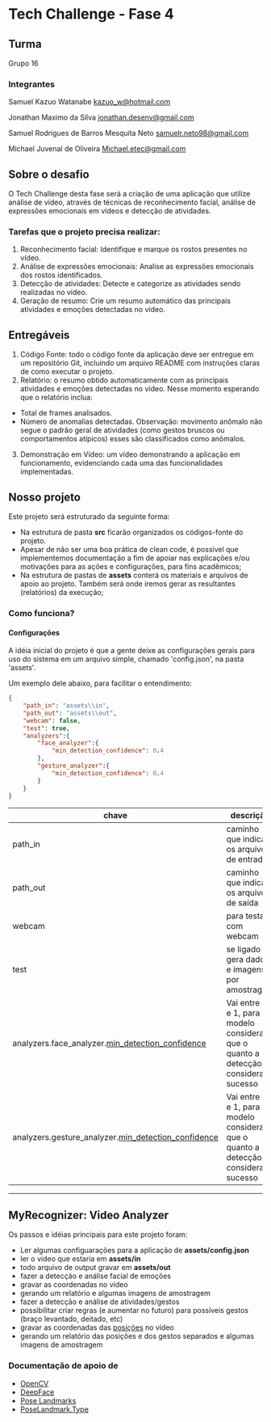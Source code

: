 # Tech Challenge - Fase 4


## Turma
Grupo 16


### Integrantes

Samuel Kazuo Watanabe
kazuo_w@hotmail.com

Jonathan Maximo da Silva
jonathan.desenv@gmail.com

Samuel Rodrigues de Barros Mesquita Neto
samuelr.neto98@gmail.com

Michael Juvenal de Oliveira
Michael.etec@gmail.com


## Sobre o desafio

O Tech Challenge desta fase será a criação de uma aplicação que utilize análise de vídeo, através de técnicas de reconhecimento facial, análise de expressões emocionais em vídeos e detecção de atividades.


### Tarefas que o projeto precisa realizar:

1. Reconhecimento facial: Identifique e marque os rostos presentes no vídeo.
2. Análise de expressões emocionais: Analise as expressões emocionais dos rostos identificados.
3. Detecção de atividades: Detecte e categorize as atividades sendo realizadas no vídeo.
4. Geração de resumo: Crie um resumo automático das principais atividades e emoções detectadas no vídeo.


## Entregáveis

1. Código Fonte: todo o código fonte da aplicação deve ser entregue em um repositório Git, incluindo um arquivo README com instruções claras de como executar o projeto.
2. Relatório: o resumo obtido automaticamente com as principais atividades e emoções detectadas no vídeo. Nesse momento esperando que o relatório inclua:
  -  Total de frames analisados.
  -  Número de anomalias detectadas.
Observação: movimento anômalo não segue o padrão geral de atividades (como gestos bruscos ou comportamentos atípicos) esses são classificados como anômalos.
3. Demonstração em Vídeo: um vídeo demonstrando a aplicação em funcionamento, evidenciando cada uma das funcionalidades implementadas.


## Nosso projeto

Este projeto será estruturado da seguinte forma:

- Na estrutura de pasta **src** ficarão organizados os códigos-fonte do projeto.
- Apesar de não ser uma boa prática de clean code, é possível que implementemos documentação a fim de apoiar nas explicações e/ou motivações para as ações e configurações, para fins acadêmicos;
- Na estrutura de pastas de **assets** conterá os materiais e arquivos de apoio ao projeto. Também será onde iremos gerar as resultantes (relatórios) da execução;

### Como funciona?

#### Configurações
A idéia inicial do projeto é que a gente deixe as configurações gerais para uso do sistema em um arquivo simple, chamado 'config.json', na pasta 'assets'.

Um exemplo dele abaixo, para facilitar o entendimento:

```json
{
	"path_in": "assets\\in",
	"path_out": "assets\\out",
	"webcam": false,
	"test": true,
	"analyzers":{
		"face_analyzer":{
			"min_detection_confidence": 0.4
		},
		"gesture_analyzer":{
			"min_detection_confidence": 0.4
		}
	}
}

```

| chave | descrição | obrigatório |
| --- | --- | --- |
| path_in | caminho que indica os arquivos de entrada | S |
| path_out | caminho que indica os arquivos de saída | S |
| webcam | para testar com webcam | S |
| test | se ligado gera dados e imagens por amostragem | S |
| analyzers.face_analyzer.[min_detection_confidence](https://github.com/google-ai-edge/mediapipe/blob/master/docs/solutions/face_detection.md) | Vai entre 0 e 1, para o modelo considerar que o quanto a detecção considera sucesso | S |
| analyzers.gesture_analyzer.[min_detection_confidence](https://github.com/google-ai-edge/mediapipe/blob/master/docs/solutions/pose.md) | Vai entre 0 e 1, para o modelo considerar que o quanto a detecção considera sucesso | S |

---

## MyRecognizer: Video Analyzer

Os passos e idéias principais para este projeto foram:

- Ler algumas configuarações para a aplicação de **assets/config.json**
- ler o video que estaria em **assets/in**
- todo arquivo de output gravar em **assets/out**
- fazer a detecção e análise facial de emoções
- gravar as coordenadas no vídeo
- gerando um relatório e algumas imagens de amostragem
- fazer a detecção e análise de atividades/gestos
- possibilitar criar regras (e aumentar no futuro) para possíveis gestos (braço levantado, deitado, etc)
- gravar as coordenadas das [posições](https://ai.google.dev/edge/mediapipe/solutions/vision/pose_landmarker?hl=pt-br) no vídeo
- gerando um relatório das posições e dos gestos separados e algumas imagens de amostragem


### Documentação de apoio de

- [OpenCV](https://docs.opencv.org/4.x/)
- [DeepFace](https://github.com/serengil/deepface)
- [Pose Landmarks](https://ai.google.dev/edge/mediapipe/solutions/vision/pose_landmarker?hl=pt-br)
- [PoseLandmark.Type](https://developers.google.com/android/reference/com/google/mlkit/vision/pose/PoseLandmark.Type)
